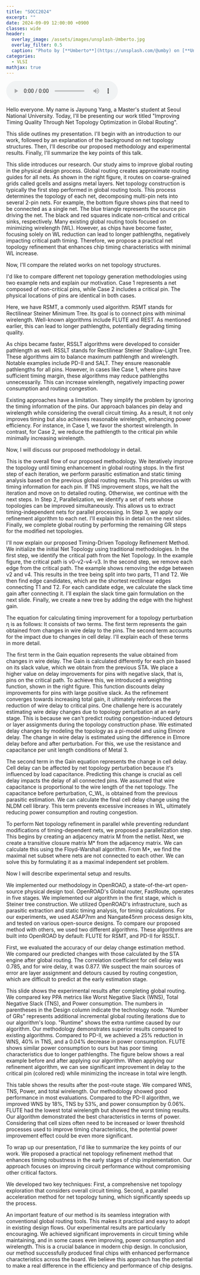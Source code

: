 ```yaml
---
title: "SOCC2024"
excerpt: ""
date: 2024-09-09 12:00:00 +0900
classes: wide
header:
  overlay_image: /assets/images/unsplash-Umberto.jpg
  overlay_filter: 0.5
  caption: "Photo by [**Umberto**](https://unsplash.com/@umby) on [**Unsplash**](https://unsplash.com/)"
categories:
  - VLSI
mathjax: true
---
```


<audio controls loop>
  <source src="{{site.baseurl}}/assets/media/2024-09-09-socc-presentation-script.mp3" type="audio/mp3">
  Your browser does not support the audio element.
</audio>

Hello everyone. My name is Jayoung Yang, a Master's student at Seoul National University.
Today, I'll be presenting our work titled "Improving Timing Quality Through Net Topology Optimization in Global Routing".

This slide outlines my presentation.
I'll begin with an introduction to our work, followed by an explanation of the background on net topology structures.
Then, I'll describe our proposed methodology and experimental results.
Finally, I'll summarize the key points of this talk.

This slide introduces our research.
Our study aims to improve global routing in the physical design process.
Global routing creates approximate routing guides for all nets.
As shown in the right figure, it routes on coarse-grained grids called gcells and assigns metal layers.
Net topology construction is typically the first step performed in global routing tools.
This process determines the topology of each net, decomposing multi-pin nets into several 2-pin nets.
For example, the bottom figure shows pins that need to be connected as a single net.
The blue triangle represents the source pin driving the net. The black and red squares indicate non-critical and critical sinks, respectively.
Many existing global routing tools focused on minimizing wirelength (WL).
However, as chips have become faster, focusing solely on WL reduction can lead to longer pathlengths, negatively impacting critical path timing.
Therefore, we propose a practical net topology refinement that enhances chip timing characteristics with minimal WL increase.

Now, I'll compare the related works on net topology structures.

I'd like to compare different net topology generation methodologies using two example nets and explain our motivation.
Case 1 represents a net composed of non-critical pins, while Case 2 includes a critical pin.
The physical locations of pins are identical in both cases.

Here, we have RSMT, a commonly used algorithm.
RSMT stands for Rectilinear Steiner Minimum Tree.
Its goal is to connect pins with minimal wirelength.
Well-known algorithms include FLUTE and REST.
As mentioned earlier, this can lead to longer pathlengths, potentially degrading timing quality.

As chips became faster, RSSLT algorithms were developed to consider pathlength as well.
RSSLT stands for Rectilinear Steiner Shallow-Light Tree.
These algorithms aim to balance maximum pathlength and wirelength.
Notable examples include PD-II and SALT.
They ensure reasonable pathlengths for all pins.
However, in cases like Case 1, where pins have sufficient timing margin, these algorithms may reduce pathlengths unnecessarily. This can increase wirelength, negatively impacting power consumption and routing congestion.

Existing approaches have a limitation. They simplify the problem by ignoring the timing information of the pins.
Our approach balances pin delay and wirelength while considering the overall circuit timing. As a result, it not only improves timing but also achieves reasonable wirelength, enhancing power efficiency.
For instance, in Case 1, we favor the shortest wirelength. In contrast, for Case 2, we reduce the pathlength to the critical pin while minimally increasing wirelength.

Now, I will discuss our proposed methodology in detail.

This is the overall flow of our proposed methodology.
We iteratively improve the topology until timing enhancement in global routing stops.
In the first step of each iteration, we perform parasitic estimation and static timing analysis based on the previous global routing results.
This provides us with timing information for each pin.
If TNS improvement stops, we halt the iteration and move on to detailed routing.
Otherwise, we continue with the next steps.
In Step 2, Parallelization, we identify a set of nets whose topologies can be improved simultaneously. This allows us to extract timing-independent nets for parallel processing.
In Step 3, we apply our refinement algorithm to each net. I'll explain this in detail on the next slides.
Finally, we complete global routing by performing the remaining GR steps for the modified net topologies.

I'll now explain our proposed Timing-Driven Topology Refinement Method.
We initialize the initial Net Topology using traditional methodologies.
In the first step, we identify the critical path from the Net Topology.
In the example figure, the critical path is v0-v2-v4-v3.
In the second step, we remove each edge from the critical path.
The example shows removing the edge between v2 and v4.
This results in the tree being split into two parts, T1 and T2.
We then find edge candidates, which are the shortest rectilinear edges connecting T1 and T2.
For each candidate edge, we calculate the slack time gain after connecting it.
I'll explain the slack time gain formulation on the next slide.
Finally, we create a new tree by adding the edge with the highest gain.

The equation for calculating timing improvement for a topology perturbation η is as follows:
It consists of two terms.
The first term represents the gain obtained from changes in wire delay to the pins.
The second term accounts for the impact due to changes in cell delay.
I'll explain each of these terms in more detail.

The first term in the Gain equation represents the value obtained from changes in wire delay.
The Gain is calculated differently for each pin based on its slack value, which we obtain from the previous STA.
We place a higher value on delay improvements for pins with negative slack, that is, pins on the critical path.
To achieve this, we introduced a weighting function, shown in the right figure. This function discounts delay improvements for pins with large positive slack.
As the refinement converges towards increasing total gain, it ultimately reinforces the reduction of wire delay to critical pins.
One challenge here is accurately estimating wire delay changes due to topology perturbation at an early stage.
This is because we can't predict routing congestion-induced detours or layer assignments during the topology construction phase.
We estimated delay changes by modeling the topology as a pi-model and using Elmore delay.
The change in wire delay is estimated using the difference in Elmore delay before and after perturbation.
For this, we use the resistance and capacitance per unit length conditions of Metal 3.

The second term in the Gain equation represents the change in cell delay.
Cell delay can be affected by net topology perturbation because it's influenced by load capacitance.
Predicting this change is crucial as cell delay impacts the delay of all connected pins.
We assumed that wire capacitance is proportional to the wire length of the net topology.
The capacitance before perturbation, C_WL, is obtained from the previous parasitic estimation.
We can calculate the final cell delay change using the NLDM cell library.
This term prevents excessive increases in WL, ultimately reducing power consumption and routing congestion.

To perform Net topology refinement in parallel while preventing redundant modifications of timing-dependent nets, we proposed a parallelization step.
This begins by creating an adjacency matrix M from the netlist.
Next, we create a transitive closure matrix M* from the adjacency matrix.
We can calculate this using the Floyd-Warshall algorithm.
From M*, we find the maximal net subset where nets are not connected to each other.
We can solve this by formulating it as a maximal independent set problem.

Now I will describe experimental setup and results.

We implemented our methodology in OpenROAD, a state-of-the-art open-source physical design tool.
OpenROAD's Global router, FastRoute, operates in five stages.
We implemented our algorithm in the first stage, which is Steiner tree construction.
We utilized OpenROAD's infrastructure, such as parasitic extraction and static timing analysis, for timing calculations.
For our experiments, we used ASAP7nm and Nangate45nm process design kits, and tested on various open-source designs.
To compare our proposed method with others, we used two different algorithms.
These algorithms are built into OpenROAD by default: FLUTE for RSMT, and PD-II for RSSLT.

First, we evaluated the accuracy of our delay change estimation method.
We compared our predicted changes with those calculated by the STA engine after global routing.
The correlation coefficient for cell delay was 0.785, and for wire delay, it was 0.877.
We suspect the main sources of error are layer assignment and detours caused by routing congestion, which are difficult to predict at the early estimation stage.

This slide shows the experimental results after completing global routing.
We compared key PPA metrics like Worst Negative Slack (WNS), Total Negative Slack (TNS), and Power consumption.
The numbers in parentheses in the Design column indicate the technology node.
"Number of GRs" represents additional incremental global routing iterations due to our algorithm's loop. "Runtime" shows the extra runtime caused by our algorithm.
Our methodology demonstrates superior results compared to existing algorithms.
Compared to PD-II, we achieved a 25% reduction in WNS, 40% in TNS, and a 0.04% decrease in power consumption.
FLUTE shows similar power consumption to ours but has poor timing characteristics due to longer pathlengths.
The figure below shows a real example before and after applying our algorithm.
When applying our refinement algorithm, we can see significant improvement in delay to the critical pin (colored red) while minimizing the increase in total wire length.

This table shows the results after the post-route stage.
We compared WNS, TNS, Power, and total wirelength.
Our methodology showed good performance in most evaluations.
Compared to the PD-II algorithm, we improved WNS by 18%, TNS by 53%, and power consumption by 0.06%.
FLUTE had the lowest total wirelength but showed the worst timing results.
Our algorithm demonstrated the best characteristics in terms of power.
Considering that cell sizes often need to be increased or lower threshold processes used to improve timing characteristics, the potential power improvement effect could be even more significant.

To wrap up our presentation, I'd like to summarize the key points of our work.
We proposed a practical net topology refinement method that enhances timing robustness in the early stages of chip implementation.
Our approach focuses on improving circuit performance without compromising other critical factors.

We developed two key techniques:
First, a comprehensive net topology exploration that considers overall circuit timing.
Second, a parallel acceleration method for net topology tuning, which significantly speeds up the process.

An important feature of our method is its seamless integration with conventional global routing tools. This makes it practical and easy to adopt in existing design flows.
Our experimental results are particularly encouraging. We achieved significant improvements in circuit timing while maintaining, and in some cases even improving, power consumption and wirelength. This is a crucial balance in modern chip design.
In conclusion, our method successfully produced final chips with enhanced performance characteristics across the board. We believe this approach has the potential to make a real difference in the efficiency and performance of chip designs.
